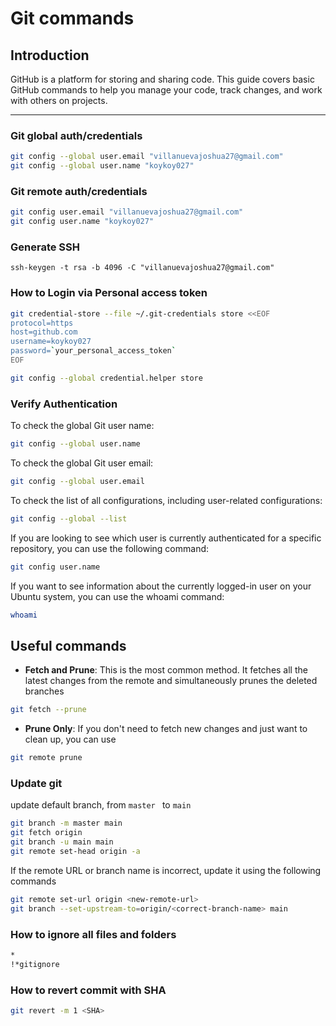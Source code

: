 # Git commands

## Introduction
GitHub is a platform for storing and sharing code. This guide covers basic GitHub commands to help you manage your code, track changes, and work with others on projects.

---

### Git global auth/credentials
```bash
git config --global user.email "villanuevajoshua27@gmail.com"
git config --global user.name "koykoy027"
```

### Git remote auth/credentials
```bash
git config user.email "villanuevajoshua27@gmail.com"
git config user.name "koykoy027"
```

### Generate SSH
```
ssh-keygen -t rsa -b 4096 -C "villanuevajoshua27@gmail.com"
```

### How to Login via Personal access token
```bash
git credential-store --file ~/.git-credentials store <<EOF
protocol=https
host=github.com
username=koykoy027
password=`your_personal_access_token`
EOF
```

```bash
git config --global credential.helper store
```

### Verify Authentication

To check the global Git user name:
```bash
git config --global user.name
```

To check the global Git user email:
```bash
git config --global user.email
```

To check the list of all configurations, including user-related configurations:
```bash
git config --global --list
```

If you are looking to see which user is currently authenticated for a specific repository, you can use the following command:
```bash
git config user.name
```

If you want to see information about the currently logged-in user on your Ubuntu system, you can use the whoami command:
```bash
whoami
```

## Useful commands

- **Fetch and Prune**: This is the most common method. It fetches all the latest changes from the remote and simultaneously prunes the deleted branches
```bash
git fetch --prune
```

- **Prune Only**: If you don't need to fetch new changes and just want to clean up, you can use
```bash
git remote prune
```

### Update git

update default branch, from `master ` to `main`
```bash
git branch -m master main
git fetch origin
git branch -u main main
git remote set-head origin -a
```

If the remote URL or branch name is incorrect, update it using the following commands
```bash
git remote set-url origin <new-remote-url>
git branch --set-upstream-to=origin/<correct-branch-name> main
```

### How to ignore all files and folders
```bash
*
!*gitignore
```

### How to revert commit with SHA
```bash
git revert -m 1 <SHA>
```
